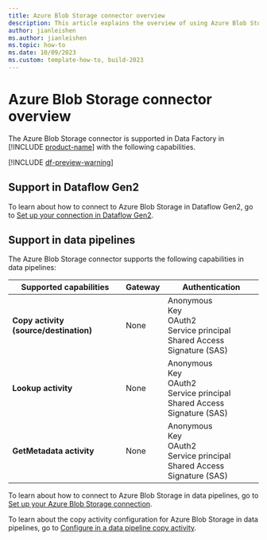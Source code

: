 ```yaml
---
title: Azure Blob Storage connector overview
description: This article explains the overview of using Azure Blob Storage.
author: jianleishen
ms.author: jianleishen
ms.topic: how-to
ms.date: 10/09/2023
ms.custom: template-how-to, build-2023
---
```


# Azure Blob Storage connector overview

The Azure Blob Storage connector is supported in Data Factory in [!INCLUDE [product-name](../includes/product-name.md)] with the following capabilities.

[!INCLUDE [df-preview-warning](includes/data-factory-preview-warning.md)]

## Support in Dataflow Gen2

To learn about how to connect to Azure Blob Storage in Dataflow Gen2, go to [Set up your connection in Dataflow Gen2](connector-azure-blob-storage.md#set-up-your-connection-in-dataflow-gen2).

## Support in data pipelines

The Azure Blob Storage connector supports the following capabilities in data pipelines:

| Supported capabilities | Gateway | Authentication |
| --- | --- | ---|
| **Copy activity (source/destination)** | None | Anonymous<br/>Key<br/>OAuth2<br/>Service principal<br/>Shared Access Signature (SAS) |
| **Lookup activity** | None | Anonymous<br/>Key<br/>OAuth2<br/>Service principal<br/>Shared Access Signature (SAS) |
| **GetMetadata activity** | None | Anonymous<br/>Key<br/>OAuth2<br/>Service principal<br/>Shared Access Signature (SAS) |

To learn about how to connect to Azure Blob Storage in data pipelines, go to [Set up your Azure Blob Storage connection](connector-azure-blob-storage.md#set-up-your-connection-in-a-data-pipeline).

To learn about the copy activity configuration for Azure Blob Storage in data pipelines, go to [Configure in a data pipeline copy activity](connector-azure-blob-storage-copy-activity.md).
